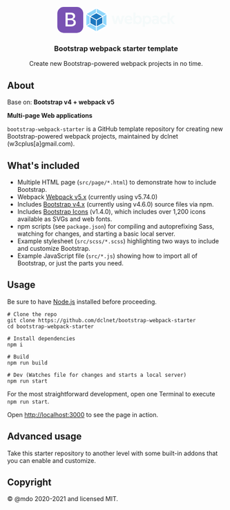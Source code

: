 <p align="center">
  <svg xmlns="http://www.w3.org/2000/svg" width="60" height="60" fill="#7952b3" class="bi bi-bootstrap-fill" viewBox="0 0 16 16">
    <path d="M6.375 7.125V4.658h1.78c.973 0 1.542.457 1.542 1.237 0 .802-.604 1.23-1.764 1.23H6.375zm0 3.762h1.898c1.184 0 1.81-.48 1.81-1.377 0-.885-.65-1.348-1.886-1.348H6.375v2.725z"/>
    <path d="M4.002 0a4 4 0 0 0-4 4v8a4 4 0 0 0 4 4h8a4 4 0 0 0 4-4V4a4 4 0 0 0-4-4h-8zm1.06 12V3.545h3.399c1.587 0 2.543.809 2.543 2.11 0 .884-.65 1.675-1.483 1.816v.1c1.143.117 1.904.931 1.904 2.033 0 1.488-1.084 2.396-2.888 2.396H5.062z"/>
  </svg> 
  <svg height="60" viewBox="0 0 3046.7 875.7" xmlns="http://www.w3.org/2000/svg"><path d="m387 0 387 218.9v437.9l-387 218.9-387-218.9v-437.9z" fill="#fff"/><path d="m704.9 641.7-305.1 172.6v-134.4l190.1-104.6zm20.9-18.9v-360.9l-111.6 64.5v232zm-657.9 18.9 305.1 172.6v-134.4l-190.2-104.6zm-20.9-18.9v-360.9l111.6 64.5v232zm13.1-384.3 312.9-177v129.9l-200.5 110.3-1.6.9zm652.6 0-312.9-177v129.9l200.5 110.2 1.6.9z" fill="#8ed6fb"/><path d="m373 649.3-187.6-103.2v-204.3l187.6 108.3zm26.8 0 187.6-103.1v-204.4l-187.6 108.3zm-201.7-331.1 188.3-103.5 188.3 103.5-188.3 108.7z" fill="#1c78c0"/><path d="m1164.3 576.3h82.5l84.1-280.2h-80.4l-49.8 198.8-53.1-198.8h-69.6l-53.6 198.8-49.3-198.8h-80.4l83.6 280.2h82.5l52-179.5zm170.9-139.3c0 84.1 57.3 146.3 147.4 146.3 69.7 0 107.2-41.8 117.9-61.6l-48.8-37c-8 11.8-30 34.3-68.1 34.3-41.3 0-71.3-26.8-72.9-64.3h197.3c.5-5.4.5-10.7.5-16.1 0-91.6-49.3-149.5-136.1-149.5-79.9 0-137.2 63.2-137.2 147.9zm77.7-30.6c3.2-32.1 25.7-56.8 60.6-56.8 33.8 0 58.4 22.5 60 56.8zm223.5 169.9h69.7v-28.9c7.5 9.1 35.4 35.9 83.1 35.9 80.4 0 137.2-60.5 137.2-146.8 0-86.8-52.5-147.3-132.9-147.3-48.2 0-76.1 26.8-83.1 36.4v-136.7h-73.9v387.4zm71.8-139.3c0-52.5 31.1-82.5 71.8-82.5 42.9 0 71.8 33.8 71.8 82.5 0 49.8-30 80.9-71.8 80.9-45 0-71.8-36.5-71.8-80.9zm247 239.5h73.9v-129.2c7 9.1 34.8 35.9 83.1 35.9 80.4 0 132.9-60.5 132.9-147.3 0-85.7-56.8-146.8-137.2-146.8-47.7 0-75.6 26.8-83.1 36.4v-29.5h-69.7v380.5zm71.8-241.1c0-44.5 26.8-80.9 71.8-80.9 41.8 0 71.8 31.1 71.8 80.9 0 48.8-28.9 82.5-71.8 82.5-40.7 0-71.8-30-71.8-82.5zm231.5 54.1c0 58.9 48.2 93.8 105 93.8 32.2 0 53.6-9.6 68.1-25.2l4.8 18.2h65.4v-177.4c0-62.7-26.8-109.8-116.8-109.8-42.9 0-85.2 16.1-110.4 33.2l27.9 50.4a165.2 165.2 0 0 1 74.5-19.8c32.7 0 50.9 16.6 50.9 41.3v18.2c-10.2-7-32.2-15.5-60.6-15.5-65.4-.1-108.8 37.4-108.8 92.6zm73.9-2.2c0-23 19.8-39.1 48.2-39.1s48.8 14.5 48.8 39.1c0 23.6-20.4 38.6-48.2 38.6s-48.8-15.5-48.8-38.6zm348.9 30.6c-46.6 0-79.8-33.8-79.8-81.4 0-45 29.5-82 77.2-82a95.2 95.2 0 0 1 65.4 26.8l20.9-62.2a142.6 142.6 0 0 0 -88.4-30c-85.2 0-149 62.7-149 147.9s62.2 146.3 149.5 146.3a141 141 0 0 0 87.3-30l-19.8-60.5c-12.4 10.1-34.9 25.1-63.3 25.1zm110.9 58.4h73.9v-144.7l93.8 144.7h86.8l-106.1-153.3 98.6-127h-83.1l-90 117.9v-225h-73.9z" fill="#f5fafa"/></svg>
</p>

<h3 align="center">Bootstrap webpack starter template</h3>

<p align="center">Create new Bootstrap-powered webpack projects in no time.</p>

## About

Base on: **Bootstrap v4 + webpack v5**

**Multi-page Web applications**

`bootstrap-webpack-starter` is a GitHub template repository for creating new Bootstrap-powered webpack projects, maintained by dclnet (w3cplus[a]gmail.com). 

## What's included

- Multiple HTML page (`src/page/*.html`) to demonstrate how to include Bootstrap.
- Webpack [Webpack v5.x](https://webpack.js.org) (currently using v5.74.0)
- Includes [Bootstrap v4.x](https://getbootstrap.com) (currently using v4.6.0) source files via npm.
- Includes [Bootstrap Icons](https://icons.getbootstrap.com) (v1.4.0), which includes over 1,200 icons available as SVGs and web fonts.
- npm scripts (see `package.json`) for compiling and autoprefixing Sass, watching for changes, and starting a basic local server.
- Example stylesheet (`src/scss/*.scss`) highlighting two ways to include and customize Bootstrap.
- Example JavaScript file (`src/*.js`) showing how to import all of Bootstrap, or just the parts you need.

## Usage

Be sure to have [Node.js](https://nodejs.org/) installed before proceeding.

```shell
# Clone the repo
git clone https://github.com/dclnet/bootstrap-webpack-starter
cd bootstrap-webpack-starter

# Install dependencies
npm i

# Build
npm run build

# Dev (Watches file for changes and starts a local server)
npm run start
```

For the most straightforward development, open one Terminal to execute `npm run start`.

Open <http://localhost:3000> to see the page in action.

## Advanced usage

Take this starter repository to another level with some built-in addons that you can enable and customize.

## Copyright

&copy; @mdo 2020-2021 and licensed MIT.
